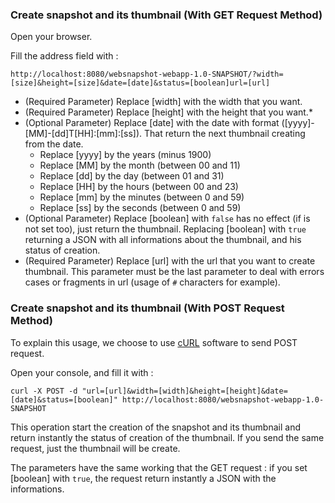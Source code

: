 ### Create snapshot and its thumbnail (With GET Request Method)
Open your browser.

Fill the address field with :

`http://localhost:8080/websnapshot-webapp-1.0-SNAPSHOT/?width=[size]&height=[size]&date=[date]&status=[boolean]url=[url]`

* (Required Parameter) Replace [width] with the width that you want.
* (Required Parameter) Replace [height] with the height that you want.*
* (Optional Parameter) Replace [date] with the date with format ([yyyy]-[MM]-[dd]T[HH]:[mm]:[ss]). That return the next thumbnail creating from the date.
  * Replace [yyyy] by the years (minus 1900)
  * Replace [MM] by the month (between 00 and 11)
  * Replace [dd] by the day (between 01 and 31)
  * Replace [HH] by the hours (between 00 and 23)
  * Replace [mm] by the minutes (between 0 and 59)
  * Replace [ss] by the seconds (between 0 and 59)
* (Optional Parameter) Replace [boolean] with `false` has no effect (if is not set too), just return the thumbnail. Replacing [boolean] with `true` returning a JSON with all informations about the thumbnail, and his status of creation.
* (Required Parameter) Replace [url] with the url that you want to create thumbnail. This parameter must be the last parameter to deal with errors cases or fragments in url (usage of `#` characters for example).

### Create snapshot and its thumbnail (With POST Request Method)

To explain this usage, we choose to use [cURL](http://fr.wikipedia.org/wiki/CURL) software to send POST request.

Open your console, and fill it with :

`curl -X POST -d "url=[url]&width=[width]&height=[height]&date=[date]&status=[boolean]" http://localhost:8080/websnapshot-webapp-1.0-SNAPSHOT`

This operation start the creation of the snapshot and its thumbnail and return instantly the status of creation of the thumbnail. If you send the same request, just the thumbnail will be create.

The parameters have the same working that the GET request : if you set [boolean] with `true`, the request return instantly a JSON with the informations.